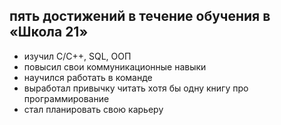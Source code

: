 ## пять достижений в течение обучения в «Школа 21»

- изучил C/C++, SQL, ООП
- повысил свои коммуникационные навыки
- научился работать в команде
- выработал привычку читать хотя бы одну книгу про программирование
- стал планировать свою карьеру

